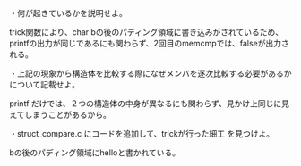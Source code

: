 ・何が起きているかを説明せよ。

trick関数により、char bの後のパディング領域に書き込みがされているため、printfの出力が同じであるにも関わらず、2回目のmemcmpでは、falseが出力される。

・上記の現象から構造体を比較する際になぜメンバを逐次比較する必要があるかについて記載せよ。

printf だけでは、２つの構造体の中身が異なるにも関わらず、見かけ上同じに見えてしまうことがあるから。

・struct_compare.c にコードを追加して、trickが行った細工 を見つけよ。

bの後のパディング領域にhelloと書かれている。

